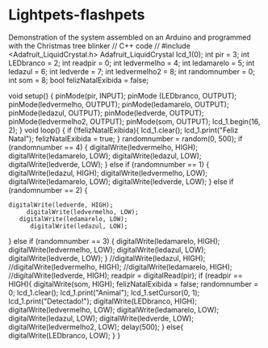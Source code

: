 # Lightpets-flashpets
Demonstration of the system assembled on an Arduino and programmed with the Christmas tree blinker
// C++ code
//
#include <Adafruit_LiquidCrystal.h>
Adafruit_LiquidCrystal lcd_1(0);
int pir = 3;
int LEDbranco = 2;
int readpir = 0;
int ledvermelho = 4;
int ledamarelo = 5;
int ledazul = 6;
int ledverde = 7;
int ledvermelho2 = 8;
int randomnumber = 0;
int som = 8;
bool felizNatalExibida = false;


void setup()
{
  pinMode(pir, INPUT);
  pinMode (LEDbranco, OUTPUT);
  pinMode(ledvermelho, OUTPUT);
  pinMode(ledamarelo, OUTPUT);
  pinMode(ledazul, OUTPUT);
  pinMode(ledverde, OUTPUT);
  pinMode(ledvermelho2, OUTPUT);
  pinMode(som, OUTPUT);
  lcd_1.begin(16, 2);
}
void loop()
{
 if (!felizNatalExibida){
     lcd_1.clear();
     lcd_1.print("Feliz Natal");
     felizNatalExibida = true;
  }
  randomnumber = random(0, 500);
    if (randomnumber == 4) {
       digitalWrite(ledvermelho, HIGH);
       digitalWrite(ledamarelo, LOW);
       digitalWrite(ledazul, LOW);
       digitalWrite(ledverde, LOW);
  }
  else if (randomnumber == 1) {
      digitalWrite(ledazul, HIGH);
      digitalWrite(ledvermelho, LOW);
      digitalWrite(ledamarelo, LOW);
      digitalWrite(ledverde, LOW);
  }
  else if (randomnumber == 2) {
    
    digitalWrite(ledverde, HIGH);
         digitalWrite(ledvermelho, LOW);
       digitalWrite(ledamarelo, LOW);
          digitalWrite(ledazul, LOW);
  }
  else if (randomnumber == 3) {
       digitalWrite(ledamarelo, HIGH);
        digitalWrite(ledvermelho, LOW);
        digitalWrite(ledazul, LOW);
     digitalWrite(ledverde, LOW);
  }
  //digitalWrite(ledazul, HIGH);
  //digitalWrite(ledvermelho, HIGH);
  //digitalWrite(ledamarelo, HIGH);
  //digitalWrite(ledverde, HIGH);
  readpir = digitalRead(pir);
  if (readpir == HIGH){
    digitalWrite(som, HIGH);
    felizNatalExibida = false;
    randomnumber = 0;
    lcd_1.clear();
    lcd_1.print("Animal");
    lcd_1.setCursor(0, 1);
    lcd_1.print("Detectado!");
    digitalWrite(LEDbranco, HIGH);
    digitalWrite(ledvermelho, LOW);
    digitalWrite(ledamarelo, LOW);
    digitalWrite(ledazul, LOW);
    digitalWrite(ledverde, LOW);
    digitalWrite(ledvermelho2, LOW);
    delay(500);
  }
  else{
   digitalWrite(LEDbranco, LOW);
  }
}
